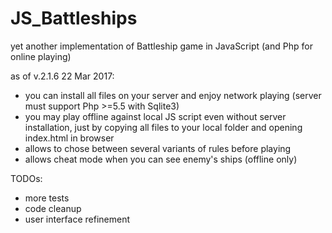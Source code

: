 # JS_Battleships
yet another implementation of Battleship game in JavaScript (and Php for online playing)

as of v.2.1.6 22 Mar 2017:
- you can install all files on your server and enjoy network playing (server must support Php >=5.5 with Sqlite3)
- you may play offline against local JS script even without server installation, just by copying all files to your local folder and opening index.html in browser
- allows to chose between several variants of rules before playing
- allows cheat mode when you can see enemy's ships (offline only)

TODOs:
- more tests
- code cleanup
- user interface refinement

